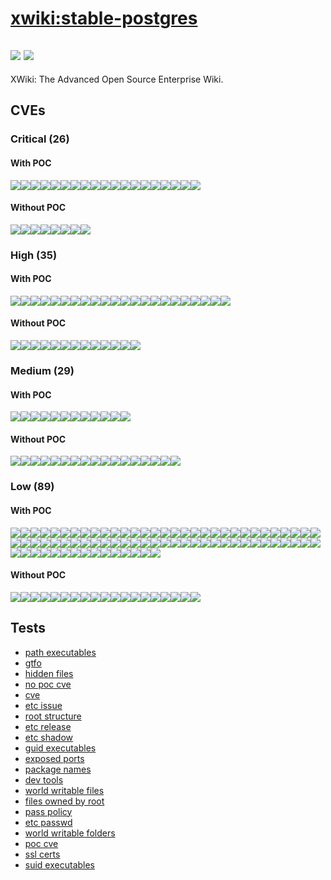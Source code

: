 # [xwiki:stable-postgres](https://hub.docker.com/_/xwiki?tab=tags)
![](https://img.shields.io/static/v1?label=tag&message=stable-postgres&color=blue)
![](https://img.shields.io/badge/Debian%20GNU/Linux%2011%20%20-blue)
---
<p>
XWiki: The Advanced Open Source Enterprise Wiki.
</p>

## CVEs
### Critical (26)
#### With POC
[![](https://img.shields.io/badge/🔗%20CVE--2021--22945-CRITICAL-red)](https://github.com/trickest/cve/blob/main/2021/CVE-2021-22945.md)[![](https://img.shields.io/badge/🔗%20CVE--2018--11307-CRITICAL-red)](https://github.com/trickest/cve/blob/main/2018/CVE-2018-11307.md)[![](https://img.shields.io/badge/🔗%20CVE--2019--17267-CRITICAL-red)](https://github.com/trickest/cve/blob/main/2019/CVE-2019-17267.md)[![](https://img.shields.io/badge/🔗%20CVE--2019--14893-CRITICAL-red)](https://github.com/trickest/cve/blob/main/2019/CVE-2019-14893.md)[![](https://img.shields.io/badge/🔗%20CVE--2019--16943-CRITICAL-red)](https://github.com/trickest/cve/blob/main/2019/CVE-2019-16943.md)[![](https://img.shields.io/badge/🔗%20CVE--2019--14540-CRITICAL-red)](https://github.com/trickest/cve/blob/main/2019/CVE-2019-14540.md)[![](https://img.shields.io/badge/🔗%20CVE--2019--16335-CRITICAL-red)](https://github.com/trickest/cve/blob/main/2019/CVE-2019-16335.md)[![](https://img.shields.io/badge/🔗%20CVE--2019--16942-CRITICAL-red)](https://github.com/trickest/cve/blob/main/2019/CVE-2019-16942.md)[![](https://img.shields.io/badge/🔗%20CVE--2019--17531-CRITICAL-red)](https://github.com/trickest/cve/blob/main/2019/CVE-2019-17531.md)[![](https://img.shields.io/badge/🔗%20CVE--2017--15095-CRITICAL-red)](https://github.com/trickest/cve/blob/main/2017/CVE-2017-15095.md)[![](https://img.shields.io/badge/🔗%20CVE--2018--14718-CRITICAL-red)](https://github.com/trickest/cve/blob/main/2018/CVE-2018-14718.md)[![](https://img.shields.io/badge/🔗%20CVE--2018--7489-CRITICAL-red)](https://github.com/trickest/cve/blob/main/2018/CVE-2018-7489.md)[![](https://img.shields.io/badge/🔗%20CVE--2019--20330-CRITICAL-red)](https://github.com/trickest/cve/blob/main/2019/CVE-2019-20330.md)[![](https://img.shields.io/badge/🔗%20CVE--2022--21724-CRITICAL-red)](https://github.com/trickest/cve/blob/main/2022/CVE-2022-21724.md)[![](https://img.shields.io/badge/🔗%20CVE--2021--29921-CRITICAL-red)](https://github.com/trickest/cve/blob/main/2021/CVE-2021-29921.md)[![](https://img.shields.io/badge/🔗%20CVE--2021--27905-CRITICAL-red)](https://github.com/trickest/cve/blob/main/2021/CVE-2021-27905.md)[![](https://img.shields.io/badge/🔗%20CVE--2021--29943-CRITICAL-red)](https://github.com/trickest/cve/blob/main/2021/CVE-2021-29943.md)[![](https://img.shields.io/badge/🔗%20CVE--2019--8457-CRITICAL-red)](https://github.com/trickest/cve/blob/main/2019/CVE-2019-8457.md)[![](https://img.shields.io/badge/🔗%20CVE--2020--13955-CRITICAL-red)](https://github.com/trickest/cve/blob/main/2020/CVE-2020-13955.md)
#### Without POC
[![](https://img.shields.io/badge/%20CVE--2022--27404-CRITICAL-red)](https://github.com/trickest/cve/blob/main/2022/CVE-2022-27404.md)[![](https://img.shields.io/badge/%20CVE--2021--44548-CRITICAL-red)](https://github.com/trickest/cve/blob/main/2021/CVE-2021-44548.md)[![](https://img.shields.io/badge/%20CVE--2022--26612-CRITICAL-red)](https://github.com/trickest/cve/blob/main/2022/CVE-2022-26612.md)[![](https://img.shields.io/badge/%20CVE--2021--4048-CRITICAL-red)](https://github.com/trickest/cve/blob/main/2021/CVE-2021-4048.md)[![](https://img.shields.io/badge/%20CVE--2022--1586-CRITICAL-red)](https://github.com/trickest/cve/blob/main/2022/CVE-2022-1586.md)[![](https://img.shields.io/badge/%20CVE--2022--1587-CRITICAL-red)](https://github.com/trickest/cve/blob/main/2022/CVE-2022-1587.md)[![](https://img.shields.io/badge/%20CVE--2022--26520-CRITICAL-red)](https://github.com/trickest/cve/blob/main/2022/CVE-2022-26520.md)[![](https://img.shields.io/badge/%20CVE--2015--20107-CRITICAL-red)](https://github.com/trickest/cve/blob/main/2015/CVE-2015-20107.md)

### High (35)
#### With POC
[![](https://img.shields.io/badge/🔗%20CVE--2021--22946-HIGH-organge)](https://github.com/trickest/cve/blob/main/2021/CVE-2021-22946.md)[![](https://img.shields.io/badge/🔗%20CVE--2020--36518-HIGH-organge)](https://github.com/trickest/cve/blob/main/2020/CVE-2020-36518.md)[![](https://img.shields.io/badge/🔗%20CVE--2020--35490-HIGH-organge)](https://github.com/trickest/cve/blob/main/2020/CVE-2020-35490.md)[![](https://img.shields.io/badge/🔗%20CVE--2020--35491-HIGH-organge)](https://github.com/trickest/cve/blob/main/2020/CVE-2020-35491.md)[![](https://img.shields.io/badge/🔗%20CVE--2018--5968-HIGH-organge)](https://github.com/trickest/cve/blob/main/2018/CVE-2018-5968.md)[![](https://img.shields.io/badge/🔗%20CVE--2021--28165-HIGH-organge)](https://github.com/trickest/cve/blob/main/2021/CVE-2021-28165.md)[![](https://img.shields.io/badge/🔗%20CVE--2020--27216-HIGH-organge)](https://github.com/trickest/cve/blob/main/2020/CVE-2020-27216.md)[![](https://img.shields.io/badge/🔗%20CVE--2021--33560-HIGH-organge)](https://github.com/trickest/cve/blob/main/2021/CVE-2021-33560.md)[![](https://img.shields.io/badge/🔗%20CVE--2020--16156-HIGH-organge)](https://github.com/trickest/cve/blob/main/2020/CVE-2020-16156.md)[![](https://img.shields.io/badge/🔗%20CVE--2022--0391-HIGH-organge)](https://github.com/trickest/cve/blob/main/2022/CVE-2022-0391.md)[![](https://img.shields.io/badge/🔗%20CVE--2021--3737-HIGH-organge)](https://github.com/trickest/cve/blob/main/2021/CVE-2021-3737.md)[![](https://img.shields.io/badge/🔗%20CVE--2021--29262-HIGH-organge)](https://github.com/trickest/cve/blob/main/2021/CVE-2021-29262.md)[![](https://img.shields.io/badge/🔗%20CVE--2021--39153-HIGH-organge)](https://github.com/trickest/cve/blob/main/2021/CVE-2021-39153.md)[![](https://img.shields.io/badge/🔗%20CVE--2021--39151-HIGH-organge)](https://github.com/trickest/cve/blob/main/2021/CVE-2021-39151.md)[![](https://img.shields.io/badge/🔗%20CVE--2021--39147-HIGH-organge)](https://github.com/trickest/cve/blob/main/2021/CVE-2021-39147.md)[![](https://img.shields.io/badge/🔗%20CVE--2021--39148-HIGH-organge)](https://github.com/trickest/cve/blob/main/2021/CVE-2021-39148.md)[![](https://img.shields.io/badge/🔗%20CVE--2021--39141-HIGH-organge)](https://github.com/trickest/cve/blob/main/2021/CVE-2021-39141.md)[![](https://img.shields.io/badge/🔗%20CVE--2021--39154-HIGH-organge)](https://github.com/trickest/cve/blob/main/2021/CVE-2021-39154.md)[![](https://img.shields.io/badge/🔗%20CVE--2021--39144-HIGH-organge)](https://github.com/trickest/cve/blob/main/2021/CVE-2021-39144.md)[![](https://img.shields.io/badge/🔗%20CVE--2021--43859-HIGH-organge)](https://github.com/trickest/cve/blob/main/2021/CVE-2021-43859.md)[![](https://img.shields.io/badge/🔗%20CVE--2021--39150-HIGH-organge)](https://github.com/trickest/cve/blob/main/2021/CVE-2021-39150.md)[![](https://img.shields.io/badge/🔗%20CVE--2021--39152-HIGH-organge)](https://github.com/trickest/cve/blob/main/2021/CVE-2021-39152.md)
#### Without POC
[![](https://img.shields.io/badge/%20CVE--2022--27405-HIGH-organge)](https://github.com/trickest/cve/blob/main/2022/CVE-2022-27405.md)[![](https://img.shields.io/badge/%20CVE--2022--27406-HIGH-organge)](https://github.com/trickest/cve/blob/main/2022/CVE-2022-27406.md)[![](https://img.shields.io/badge/%20CVE--2022--25647-HIGH-organge)](https://github.com/trickest/cve/blob/main/2022/CVE-2022-25647.md)[![](https://img.shields.io/badge/%20CVE--2022--1304-HIGH-organge)](https://github.com/trickest/cve/blob/main/2022/CVE-2022-1304.md)[![](https://img.shields.io/badge/%20CVE--2021--3999-HIGH-organge)](https://github.com/trickest/cve/blob/main/2021/CVE-2021-3999.md)[![](https://img.shields.io/badge/%20CVE--2020--9492-HIGH-organge)](https://github.com/trickest/cve/blob/main/2020/CVE-2020-9492.md)[![](https://img.shields.io/badge/%20CVE--2021--25636-HIGH-organge)](https://github.com/trickest/cve/blob/main/2021/CVE-2021-25636.md)[![](https://img.shields.io/badge/%20CVE--2022--29458-HIGH-organge)](https://github.com/trickest/cve/blob/main/2022/CVE-2022-29458.md)[![](https://img.shields.io/badge/%20CVE--2021--3575-HIGH-organge)](https://github.com/trickest/cve/blob/main/2021/CVE-2021-3575.md)[![](https://img.shields.io/badge/%20CVE--2021--39139-HIGH-organge)](https://github.com/trickest/cve/blob/main/2021/CVE-2021-39139.md)[![](https://img.shields.io/badge/%20CVE--2021--39149-HIGH-organge)](https://github.com/trickest/cve/blob/main/2021/CVE-2021-39149.md)[![](https://img.shields.io/badge/%20CVE--2021--39145-HIGH-organge)](https://github.com/trickest/cve/blob/main/2021/CVE-2021-39145.md)[![](https://img.shields.io/badge/%20CVE--2021--39146-HIGH-organge)](https://github.com/trickest/cve/blob/main/2021/CVE-2021-39146.md)

### Medium (29)
#### With POC
[![](https://img.shields.io/badge/🔗%20CVE--2020--13955-MEDIUM-yellow)](https://github.com/trickest/cve/blob/main/2020/CVE-2020-13955.md)[![](https://img.shields.io/badge/🔗%20CVE--2021--22947-MEDIUM-yellow)](https://github.com/trickest/cve/blob/main/2021/CVE-2021-22947.md)[![](https://img.shields.io/badge/🔗%20CVE--2018--1000873-MEDIUM-yellow)](https://github.com/trickest/cve/blob/main/2018/CVE-2018-1000873.md)[![](https://img.shields.io/badge/🔗%20CVE--2012--5783-MEDIUM-yellow)](https://github.com/trickest/cve/blob/main/2012/CVE-2012-5783.md)[![](https://img.shields.io/badge/🔗%20CVE--2020--27223-MEDIUM-yellow)](https://github.com/trickest/cve/blob/main/2020/CVE-2020-27223.md)[![](https://img.shields.io/badge/🔗%20CVE--2021--29338-MEDIUM-yellow)](https://github.com/trickest/cve/blob/main/2021/CVE-2021-29338.md)[![](https://img.shields.io/badge/🔗%20CVE--2021--3426-MEDIUM-yellow)](https://github.com/trickest/cve/blob/main/2021/CVE-2021-3426.md)[![](https://img.shields.io/badge/🔗%20CVE--2021--3733-MEDIUM-yellow)](https://github.com/trickest/cve/blob/main/2021/CVE-2021-3733.md)[![](https://img.shields.io/badge/🔗%20CVE--2022--1210-MEDIUM-yellow)](https://github.com/trickest/cve/blob/main/2022/CVE-2022-1210.md)[![](https://img.shields.io/badge/🔗%20CVE--2022--0529-MEDIUM-yellow)](https://github.com/trickest/cve/blob/main/2022/CVE-2022-0529.md)[![](https://img.shields.io/badge/🔗%20CVE--2022--0530-MEDIUM-yellow)](https://github.com/trickest/cve/blob/main/2022/CVE-2022-0530.md)[![](https://img.shields.io/badge/🔗%20CVE--2021--31879-MEDIUM-yellow)](https://github.com/trickest/cve/blob/main/2021/CVE-2021-31879.md)
#### Without POC
[![](https://img.shields.io/badge/%20CVE--2021--4209-MEDIUM-yellow)](https://github.com/trickest/cve/blob/main/2021/CVE-2021-4209.md)[![](https://img.shields.io/badge/%20CVE--2021--3468-MEDIUM-yellow)](https://github.com/trickest/cve/blob/main/2021/CVE-2021-3468.md)[![](https://img.shields.io/badge/%20CVE--2021--3502-MEDIUM-yellow)](https://github.com/trickest/cve/blob/main/2021/CVE-2021-3502.md)[![](https://img.shields.io/badge/%20CVE--2022--27781-MEDIUM-yellow)](https://github.com/trickest/cve/blob/main/2022/CVE-2022-27781.md)[![](https://img.shields.io/badge/%20CVE--2022--22576-MEDIUM-yellow)](https://github.com/trickest/cve/blob/main/2022/CVE-2022-22576.md)[![](https://img.shields.io/badge/%20CVE--2022--27782-MEDIUM-yellow)](https://github.com/trickest/cve/blob/main/2022/CVE-2022-27782.md)[![](https://img.shields.io/badge/%20CVE--2022--27776-MEDIUM-yellow)](https://github.com/trickest/cve/blob/main/2022/CVE-2022-27776.md)[![](https://img.shields.io/badge/%20CVE--2022--27774-MEDIUM-yellow)](https://github.com/trickest/cve/blob/main/2022/CVE-2022-27774.md)[![](https://img.shields.io/badge/%20CVE--2022--1354-MEDIUM-yellow)](https://github.com/trickest/cve/blob/main/2022/CVE-2022-1354.md)[![](https://img.shields.io/badge/%20CVE--2022--1622-MEDIUM-yellow)](https://github.com/trickest/cve/blob/main/2022/CVE-2022-1622.md)[![](https://img.shields.io/badge/%20CVE--2022--1623-MEDIUM-yellow)](https://github.com/trickest/cve/blob/main/2022/CVE-2022-1623.md)[![](https://img.shields.io/badge/%20CVE--2022--1355-MEDIUM-yellow)](https://github.com/trickest/cve/blob/main/2022/CVE-2022-1355.md)[![](https://img.shields.io/badge/%20CVE--2022--1122-MEDIUM-yellow)](https://github.com/trickest/cve/blob/main/2022/CVE-2022-1122.md)[![](https://img.shields.io/badge/%20CVE--2022--27337-MEDIUM-yellow)](https://github.com/trickest/cve/blob/main/2022/CVE-2022-27337.md)[![](https://img.shields.io/badge/%20CVE--2021--4189-MEDIUM-yellow)](https://github.com/trickest/cve/blob/main/2021/CVE-2021-4189.md)[![](https://img.shields.io/badge/%20CVE--2021--45346-MEDIUM-yellow)](https://github.com/trickest/cve/blob/main/2021/CVE-2021-45346.md)[![](https://img.shields.io/badge/%20CVE--2021--39140-MEDIUM-yellow)](https://github.com/trickest/cve/blob/main/2021/CVE-2021-39140.md)

### Low (89)
#### With POC
[![](https://img.shields.io/badge/🔗%20CVE--2016--9114-LOW-blue)](https://github.com/trickest/cve/blob/main/2016/CVE-2016-9114.md)[![](https://img.shields.io/badge/🔗%20CVE--2016--9115-LOW-blue)](https://github.com/trickest/cve/blob/main/2016/CVE-2016-9115.md)[![](https://img.shields.io/badge/🔗%20CVE--2016--9116-LOW-blue)](https://github.com/trickest/cve/blob/main/2016/CVE-2016-9116.md)[![](https://img.shields.io/badge/🔗%20CVE--2016--9117-LOW-blue)](https://github.com/trickest/cve/blob/main/2016/CVE-2016-9117.md)[![](https://img.shields.io/badge/🔗%20CVE--2016--9113-LOW-blue)](https://github.com/trickest/cve/blob/main/2016/CVE-2016-9113.md)[![](https://img.shields.io/badge/🔗%20CVE--2007--6755-LOW-blue)](https://github.com/trickest/cve/blob/main/2007/CVE-2007-6755.md)[![](https://img.shields.io/badge/🔗%20CVE--2011--3389-LOW-blue)](https://github.com/trickest/cve/blob/main/2011/CVE-2011-3389.md)[![](https://img.shields.io/badge/🔗%20CVE--2017--7475-LOW-blue)](https://github.com/trickest/cve/blob/main/2017/CVE-2017-7475.md)[![](https://img.shields.io/badge/🔗%20CVE--2018--18064-LOW-blue)](https://github.com/trickest/cve/blob/main/2018/CVE-2018-18064.md)[![](https://img.shields.io/badge/🔗%20CVE--2019--6461-LOW-blue)](https://github.com/trickest/cve/blob/main/2019/CVE-2019-6461.md)[![](https://img.shields.io/badge/🔗%20CVE--2019--6462-LOW-blue)](https://github.com/trickest/cve/blob/main/2019/CVE-2019-6462.md)[![](https://img.shields.io/badge/🔗%20CVE--2016--2781-LOW-blue)](https://github.com/trickest/cve/blob/main/2016/CVE-2016-2781.md)[![](https://img.shields.io/badge/🔗%20CVE--2017--18018-LOW-blue)](https://github.com/trickest/cve/blob/main/2017/CVE-2017-18018.md)[![](https://img.shields.io/badge/🔗%20CVE--2021--22924-LOW-blue)](https://github.com/trickest/cve/blob/main/2021/CVE-2021-22924.md)[![](https://img.shields.io/badge/🔗%20CVE--2021--22922-LOW-blue)](https://github.com/trickest/cve/blob/main/2021/CVE-2021-22922.md)[![](https://img.shields.io/badge/🔗%20CVE--2021--22923-LOW-blue)](https://github.com/trickest/cve/blob/main/2021/CVE-2021-22923.md)[![](https://img.shields.io/badge/🔗%20CVE--2021--22898-LOW-blue)](https://github.com/trickest/cve/blob/main/2021/CVE-2021-22898.md)[![](https://img.shields.io/badge/🔗%20CVE--2013--0340-LOW-blue)](https://github.com/trickest/cve/blob/main/2013/CVE-2013-0340.md)[![](https://img.shields.io/badge/🔗%20CVE--2019--1010024-LOW-blue)](https://github.com/trickest/cve/blob/main/2019/CVE-2019-1010024.md)[![](https://img.shields.io/badge/🔗%20CVE--2010--4756-LOW-blue)](https://github.com/trickest/cve/blob/main/2010/CVE-2010-4756.md)[![](https://img.shields.io/badge/🔗%20CVE--2019--1010025-LOW-blue)](https://github.com/trickest/cve/blob/main/2019/CVE-2019-1010025.md)[![](https://img.shields.io/badge/🔗%20CVE--2019--1010023-LOW-blue)](https://github.com/trickest/cve/blob/main/2019/CVE-2019-1010023.md)[![](https://img.shields.io/badge/🔗%20CVE--2019--1010022-LOW-blue)](https://github.com/trickest/cve/blob/main/2019/CVE-2019-1010022.md)[![](https://img.shields.io/badge/🔗%20CVE--2018--20796-LOW-blue)](https://github.com/trickest/cve/blob/main/2018/CVE-2018-20796.md)[![](https://img.shields.io/badge/🔗%20CVE--2019--9192-LOW-blue)](https://github.com/trickest/cve/blob/main/2019/CVE-2019-9192.md)[![](https://img.shields.io/badge/🔗%20CVE--2021--28163-LOW-blue)](https://github.com/trickest/cve/blob/main/2021/CVE-2021-28163.md)[![](https://img.shields.io/badge/🔗%20CVE--2018--5709-LOW-blue)](https://github.com/trickest/cve/blob/main/2018/CVE-2018-5709.md)[![](https://img.shields.io/badge/🔗%20CVE--2018--6829-LOW-blue)](https://github.com/trickest/cve/blob/main/2018/CVE-2018-6829.md)[![](https://img.shields.io/badge/🔗%20CVE--2019--6129-LOW-blue)](https://github.com/trickest/cve/blob/main/2019/CVE-2019-6129.md)[![](https://img.shields.io/badge/🔗%20CVE--2018--10583-LOW-blue)](https://github.com/trickest/cve/blob/main/2018/CVE-2018-10583.md)[![](https://img.shields.io/badge/🔗%20CVE--2021--36087-LOW-blue)](https://github.com/trickest/cve/blob/main/2021/CVE-2021-36087.md)[![](https://img.shields.io/badge/🔗%20CVE--2021--36084-LOW-blue)](https://github.com/trickest/cve/blob/main/2021/CVE-2021-36084.md)[![](https://img.shields.io/badge/🔗%20CVE--2021--36085-LOW-blue)](https://github.com/trickest/cve/blob/main/2021/CVE-2021-36085.md)[![](https://img.shields.io/badge/🔗%20CVE--2021--36086-LOW-blue)](https://github.com/trickest/cve/blob/main/2021/CVE-2021-36086.md)[![](https://img.shields.io/badge/🔗%20CVE--2017--9117-LOW-blue)](https://github.com/trickest/cve/blob/main/2017/CVE-2017-9117.md)[![](https://img.shields.io/badge/🔗%20CVE--2017--5563-LOW-blue)](https://github.com/trickest/cve/blob/main/2017/CVE-2017-5563.md)[![](https://img.shields.io/badge/🔗%20CVE--2017--16232-LOW-blue)](https://github.com/trickest/cve/blob/main/2017/CVE-2017-16232.md)[![](https://img.shields.io/badge/🔗%20CVE--2018--10126-LOW-blue)](https://github.com/trickest/cve/blob/main/2018/CVE-2018-10126.md)[![](https://img.shields.io/badge/🔗%20CVE--2014--8130-LOW-blue)](https://github.com/trickest/cve/blob/main/2014/CVE-2014-8130.md)[![](https://img.shields.io/badge/🔗%20CVE--2017--9937-LOW-blue)](https://github.com/trickest/cve/blob/main/2017/CVE-2017-9937.md)[![](https://img.shields.io/badge/🔗%20CVE--2016--9085-LOW-blue)](https://github.com/trickest/cve/blob/main/2016/CVE-2016-9085.md)[![](https://img.shields.io/badge/🔗%20CVE--2021--39537-LOW-blue)](https://github.com/trickest/cve/blob/main/2021/CVE-2021-39537.md)[![](https://img.shields.io/badge/🔗%20CVE--2017--11697-LOW-blue)](https://github.com/trickest/cve/blob/main/2017/CVE-2017-11697.md)[![](https://img.shields.io/badge/🔗%20CVE--2017--11698-LOW-blue)](https://github.com/trickest/cve/blob/main/2017/CVE-2017-11698.md)[![](https://img.shields.io/badge/🔗%20CVE--2017--11696-LOW-blue)](https://github.com/trickest/cve/blob/main/2017/CVE-2017-11696.md)[![](https://img.shields.io/badge/🔗%20CVE--2017--11695-LOW-blue)](https://github.com/trickest/cve/blob/main/2017/CVE-2017-11695.md)[![](https://img.shields.io/badge/🔗%20CVE--2016--9581-LOW-blue)](https://github.com/trickest/cve/blob/main/2016/CVE-2016-9581.md)[![](https://img.shields.io/badge/🔗%20CVE--2016--9580-LOW-blue)](https://github.com/trickest/cve/blob/main/2016/CVE-2016-9580.md)[![](https://img.shields.io/badge/🔗%20CVE--2016--10506-LOW-blue)](https://github.com/trickest/cve/blob/main/2016/CVE-2016-10506.md)[![](https://img.shields.io/badge/🔗%20CVE--2019--6988-LOW-blue)](https://github.com/trickest/cve/blob/main/2019/CVE-2019-6988.md)[![](https://img.shields.io/badge/🔗%20CVE--2016--10505-LOW-blue)](https://github.com/trickest/cve/blob/main/2016/CVE-2016-10505.md)[![](https://img.shields.io/badge/🔗%20CVE--2017--17479-LOW-blue)](https://github.com/trickest/cve/blob/main/2017/CVE-2017-17479.md)[![](https://img.shields.io/badge/🔗%20CVE--2018--20846-LOW-blue)](https://github.com/trickest/cve/blob/main/2018/CVE-2018-20846.md)[![](https://img.shields.io/badge/🔗%20CVE--2020--15719-LOW-blue)](https://github.com/trickest/cve/blob/main/2020/CVE-2020-15719.md)[![](https://img.shields.io/badge/🔗%20CVE--2017--14159-LOW-blue)](https://github.com/trickest/cve/blob/main/2017/CVE-2017-14159.md)[![](https://img.shields.io/badge/🔗%20CVE--2017--17740-LOW-blue)](https://github.com/trickest/cve/blob/main/2017/CVE-2017-17740.md)[![](https://img.shields.io/badge/🔗%20CVE--2015--3276-LOW-blue)](https://github.com/trickest/cve/blob/main/2015/CVE-2015-3276.md)[![](https://img.shields.io/badge/🔗%20CVE--2010--0928-LOW-blue)](https://github.com/trickest/cve/blob/main/2010/CVE-2010-0928.md)[![](https://img.shields.io/badge/🔗%20CVE--2019--20838-LOW-blue)](https://github.com/trickest/cve/blob/main/2019/CVE-2019-20838.md)[![](https://img.shields.io/badge/🔗%20CVE--2017--11164-LOW-blue)](https://github.com/trickest/cve/blob/main/2017/CVE-2017-11164.md)[![](https://img.shields.io/badge/🔗%20CVE--2017--16231-LOW-blue)](https://github.com/trickest/cve/blob/main/2017/CVE-2017-16231.md)[![](https://img.shields.io/badge/🔗%20CVE--2017--7245-LOW-blue)](https://github.com/trickest/cve/blob/main/2017/CVE-2017-7245.md)[![](https://img.shields.io/badge/🔗%20CVE--2017--7246-LOW-blue)](https://github.com/trickest/cve/blob/main/2017/CVE-2017-7246.md)[![](https://img.shields.io/badge/🔗%20CVE--2011--4116-LOW-blue)](https://github.com/trickest/cve/blob/main/2011/CVE-2011-4116.md)[![](https://img.shields.io/badge/🔗%20CVE--2013--4472-LOW-blue)](https://github.com/trickest/cve/blob/main/2013/CVE-2013-4472.md)[![](https://img.shields.io/badge/🔗%20CVE--2017--2820-LOW-blue)](https://github.com/trickest/cve/blob/main/2017/CVE-2017-2820.md)[![](https://img.shields.io/badge/🔗%20CVE--2017--9083-LOW-blue)](https://github.com/trickest/cve/blob/main/2017/CVE-2017-9083.md)[![](https://img.shields.io/badge/🔗%20CVE--2019--9543-LOW-blue)](https://github.com/trickest/cve/blob/main/2019/CVE-2019-9543.md)[![](https://img.shields.io/badge/🔗%20CVE--2019--9545-LOW-blue)](https://github.com/trickest/cve/blob/main/2019/CVE-2019-9545.md)[![](https://img.shields.io/badge/🔗%20CVE--2020--27619-LOW-blue)](https://github.com/trickest/cve/blob/main/2020/CVE-2020-27619.md)[![](https://img.shields.io/badge/🔗%20CVE--2013--4235-LOW-blue)](https://github.com/trickest/cve/blob/main/2013/CVE-2013-4235.md)[![](https://img.shields.io/badge/🔗%20CVE--2019--19882-LOW-blue)](https://github.com/trickest/cve/blob/main/2019/CVE-2019-19882.md)[![](https://img.shields.io/badge/🔗%20CVE--2020--13529-LOW-blue)](https://github.com/trickest/cve/blob/main/2020/CVE-2020-13529.md)[![](https://img.shields.io/badge/🔗%20CVE--2013--4392-LOW-blue)](https://github.com/trickest/cve/blob/main/2013/CVE-2013-4392.md)[![](https://img.shields.io/badge/🔗%20CVE--2005--2541-LOW-blue)](https://github.com/trickest/cve/blob/main/2005/CVE-2005-2541.md)[![](https://img.shields.io/badge/🔗%20CVE--2022--0563-LOW-blue)](https://github.com/trickest/cve/blob/main/2022/CVE-2022-0563.md)[![](https://img.shields.io/badge/🔗%20CVE--2021--29338-LOW-blue)](https://github.com/trickest/cve/blob/main/2021/CVE-2021-29338.md)
#### Without POC
[![](https://img.shields.io/badge/%20CVE--2022--27404-LOW-blue)](https://github.com/trickest/cve/blob/main/2022/CVE-2022-27404.md)[![](https://img.shields.io/badge/%20CVE--2021--3999-LOW-blue)](https://github.com/trickest/cve/blob/main/2021/CVE-2021-3999.md)[![](https://img.shields.io/badge/%20CVE--2021--3575-LOW-blue)](https://github.com/trickest/cve/blob/main/2021/CVE-2021-3575.md)[![](https://img.shields.io/badge/%20CVE--2012--5639-LOW-blue)](https://github.com/trickest/cve/blob/main/2012/CVE-2012-5639.md)[![](https://img.shields.io/badge/%20CVE--2014--8166-LOW-blue)](https://github.com/trickest/cve/blob/main/2014/CVE-2014-8166.md)[![](https://img.shields.io/badge/%20CVE--2022--27775-LOW-blue)](https://github.com/trickest/cve/blob/main/2022/CVE-2022-27775.md)[![](https://img.shields.io/badge/%20CVE--2012--0039-LOW-blue)](https://github.com/trickest/cve/blob/main/2012/CVE-2012-0039.md)[![](https://img.shields.io/badge/%20CVE--2021--4214-LOW-blue)](https://github.com/trickest/cve/blob/main/2021/CVE-2021-4214.md)[![](https://img.shields.io/badge/%20CVE--2017--17973-LOW-blue)](https://github.com/trickest/cve/blob/main/2017/CVE-2017-17973.md)[![](https://img.shields.io/badge/%20CVE--2015--9019-LOW-blue)](https://github.com/trickest/cve/blob/main/2015/CVE-2015-9019.md)[![](https://img.shields.io/badge/%20CVE--2018--16376-LOW-blue)](https://github.com/trickest/cve/blob/main/2018/CVE-2018-16376.md)[![](https://img.shields.io/badge/%20CVE--2018--16375-LOW-blue)](https://github.com/trickest/cve/blob/main/2018/CVE-2018-16375.md)[![](https://img.shields.io/badge/%20CVE--2017--2814-LOW-blue)](https://github.com/trickest/cve/blob/main/2017/CVE-2017-2814.md)[![](https://img.shields.io/badge/%20CVE--2017--2818-LOW-blue)](https://github.com/trickest/cve/blob/main/2017/CVE-2017-2818.md)[![](https://img.shields.io/badge/%20CVE--2004--0971-LOW-blue)](https://github.com/trickest/cve/blob/main/2004/CVE-2004-0971.md)[![](https://img.shields.io/badge/%20CVE--2021--4217-LOW-blue)](https://github.com/trickest/cve/blob/main/2021/CVE-2021-4217.md)[![](https://img.shields.io/badge/%20CVE--2022--1354-LOW-blue)](https://github.com/trickest/cve/blob/main/2022/CVE-2022-1354.md)[![](https://img.shields.io/badge/%20CVE--2022--1355-LOW-blue)](https://github.com/trickest/cve/blob/main/2022/CVE-2022-1355.md)[![](https://img.shields.io/badge/%20CVE--2021--45346-LOW-blue)](https://github.com/trickest/cve/blob/main/2021/CVE-2021-45346.md)

## Tests
* [path executables](reports/path-executables.txt)
* [gtfo](reports/gtfo.txt)
* [hidden files](reports/hidden-files.txt)
* [no poc cve](reports/no-poc-cve.txt)
* [cve](reports/cve.txt)
* [etc issue](reports/etc-issue.txt)
* [root structure](reports/root-structure.txt)
* [etc release](reports/etc-release.txt)
* [etc shadow](reports/etc-shadow.txt)
* [guid executables](reports/guid-executables.txt)
* [exposed ports](reports/exposed-ports.txt)
* [package names](reports/package-names.txt)
* [dev tools](reports/dev-tools.txt)
* [world writable files](reports/world-writable-files.txt)
* [files owned by root](reports/files-owned-by-root.txt)
* [pass policy](reports/pass-policy.txt)
* [etc passwd](reports/etc-passwd.txt)
* [world writable folders](reports/world-writable-folders.txt)
* [poc cve](reports/poc-cve.txt)
* [ssl certs](reports/ssl-certs.txt)
* [suid executables](reports/suid-executables.txt)

